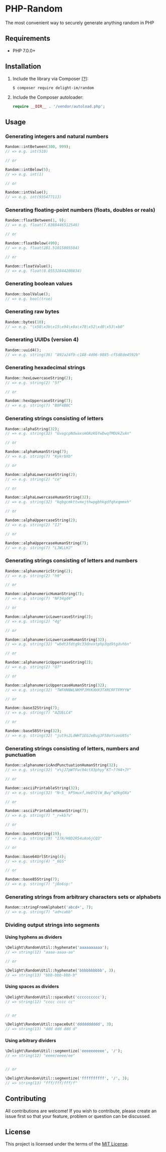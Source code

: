 # PHP-Random

The most convenient way to securely generate anything random in PHP

## Requirements

 * PHP 7.0.0+

## Installation

 1. Include the library via Composer [[?]](https://github.com/delight-im/Knowledge/blob/master/Composer%20(PHP).md):

    ```
    $ composer require delight-im/random
    ```

 1. Include the Composer autoloader:

    ```php
    require __DIR__ . '/vendor/autoload.php';
    ```

## Usage

### Generating integers and natural numbers

```php
Random::intBetween(300, 999);
// => e.g. int(510)

// or

Random::intBelow(5);
// => e.g. int(1)

// or

Random::intValue();
// => e.g. int(935477113)
```

### Generating floating-point numbers (floats, doubles or reals)

```php
Random::floatBetween(1, 9);
// => e.g. float(7.6388446512546)

// or

Random::floatBelow(499);
// => e.g. float(281.51015805504)

// or

Random::floatValue();
// => e.g. float(0.05532844200834)
```

### Generating boolean values

```php
Random::boolValue();
// => e.g. bool(true)
```

### Generating raw bytes

```php
Random::bytes(10);
// => e.g. "\x58\x3b\x15\x94\x0a\x78\x52\xd0\x53\xb0"
```

### Generating UUIDs (version 4)

```php
Random::uuid4();
// => e.g. string(36) "892a24f9-c188-4d06-9885-cf5d8de4592b"
```

### Generating hexadecimal strings

```php
Random::hexLowercaseString(2);
// => e.g. string(2) "5f"

// or

Random::hexUppercaseString(7);
// => e.g. string(7) "B0F4B0C"
```

### Generating strings consisting of letters

```php
Random::alphaString(32);
// => e.g. string(32) "GvogcpNdwaxsmOAzKGYwDwqfMOUkZvAn"

// or

Random::alphaHumanString(7);
// => e.g. string(7) "KykrbXb"

// or

Random::alphaLowercaseString(2);
// => e.g. string(2) "ce"

// or

Random::alphaLowercaseHumanString(32);
// => e.g. string(32) "kqbgcmkttvmxjthwpgbhkgdfqhxqmmxh"

// or

Random::alphaUppercaseString(2);
// => e.g. string(2) "IJ"

// or

Random::alphaUppercaseHumanString(7);
// => e.g. string(7) "LJWLLHJ"
```

### Generating strings consisting of letters and numbers

```php
Random::alphanumericString(2);
// => e.g. string(2) "h9"

// or

Random::alphanumericHumanString(7);
// => e.g. string(7) "NF34gd4"

// or

Random::alphanumericLowercaseString(2);
// => e.g. string(2) "4g"

// or

Random::alphanumericLowercaseHumanString(32);
// => e.g. string(32) "wbdt3fdtg9c33dnxxtphp3qd9tgdvhbn"

// or

Random::alphanumericUppercaseString(2);
// => e.g. string(2) "O7"

// or

Random::alphanumericUppercaseHumanString(32);
// => e.g. string(32) "TWFHNNWLNKMPJMYKXHX3TXRCRFTFMYYW"

// or

Random::base32String(7);
// => e.g. string(7) "AZUELC4"

// or

Random::base58String(32);
// => e.g. string(32) "jut9s2LdWHT1EGJeBug3F58oYsaoU85s"
```

### Generating strings consisting of letters, numbers and punctuation

```php
Random::alphanumericAndPunctuationHumanString(32);
// => e.g. string(32) "x%jJ7pWTFwc94ctX3phyy^KT~??H4+JY"

// or

Random::asciiPrintableString(32);
// => e.g. string(32) "N~5_ kP5muxf,HeDY2(W_Bwy^qOkgOXa"

// or

Random::asciiPrintableHumanString(7);
// => e.g. string(7) "_r=kb?v"

// or

Random::base64String(19);
// => e.g. string(19) "I7A/H8D2R54uAo6jCQ3"

// or

Random::base64UrlString(4);
// => e.g. string(4) "_6GS"

// or

Random::base85String(7);
// => e.g. string(7) "j8o6sp:"
```

### Generating strings from arbitrary characters sets or alphabets

```php
Random::stringFromAlphabet('abcd+', 7);
// => e.g. string(7) "ad+cabb"
```

### Dividing output strings into segments

#### Using hyphens as dividers

```php
\Delight\Random\Util::hyphenate('aaaaaaaaaa');
// => string(12) "aaaa-aaaa-aa"

// or

\Delight\Random\Util::hyphenate('bbbbbbbbbb', 3);
// => string(13) "bbb-bbb-bbb-b"
```

#### Using spaces as dividers

```php
\Delight\Random\Util::spaceOut('cccccccccc');
// => string(12) "cccc cccc cc"


// or

\Delight\Random\Util::spaceOut('dddddddddd', 3);
// => string(13) "ddd ddd ddd d"
```

#### Using arbitrary dividers

```php
\Delight\Random\Util::segmentize('eeeeeeeeee', '/');
// => string(12) "eeee/eeee/ee"


// or

\Delight\Random\Util::segmentize('ffffffffff', '/', 3);
// => string(13) "fff/fff/fff/f"
```

## Contributing

All contributions are welcome! If you wish to contribute, please create an issue first so that your feature, problem or question can be discussed.

## License

This project is licensed under the terms of the [MIT License](https://opensource.org/licenses/MIT).
